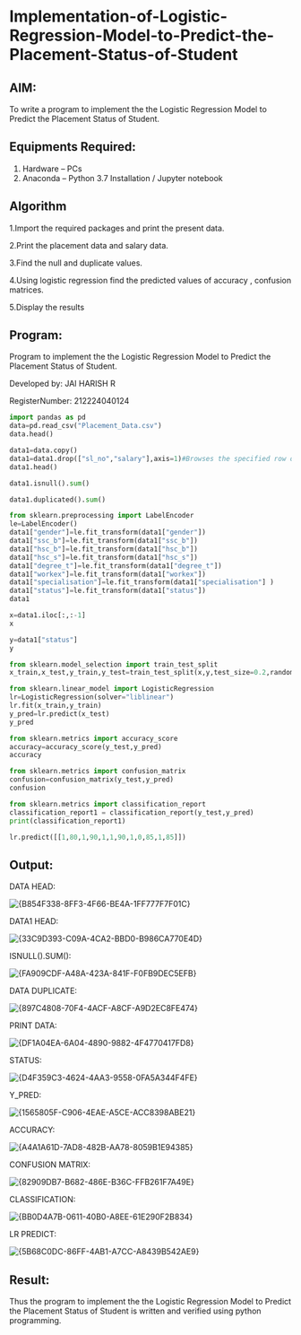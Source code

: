 # Implementation-of-Logistic-Regression-Model-to-Predict-the-Placement-Status-of-Student

## AIM:
To write a program to implement the the Logistic Regression Model to Predict the Placement Status of Student.

## Equipments Required:
1. Hardware – PCs
2. Anaconda – Python 3.7 Installation / Jupyter notebook

## Algorithm
1.Import the required packages and print the present data.

2.Print the placement data and salary data.

3.Find the null and duplicate values.

4.Using logistic regression find the predicted values of accuracy , confusion matrices.

5.Display the results

## Program:

Program to implement the the Logistic Regression Model to Predict the Placement Status of Student.

Developed by: JAI HARISH R

RegisterNumber:  212224040124

```python
import pandas as pd
data=pd.read_csv("Placement_Data.csv")
data.head()

data1=data.copy()
data1=data1.drop(["sl_no","salary"],axis=1)#Browses the specified row or column
data1.head()

data1.isnull().sum()

data1.duplicated().sum()

from sklearn.preprocessing import LabelEncoder
le=LabelEncoder()
data1["gender"]=le.fit_transform(data1["gender"])
data1["ssc_b"]=le.fit_transform(data1["ssc_b"])
data1["hsc_b"]=le.fit_transform(data1["hsc_b"])
data1["hsc_s"]=le.fit_transform(data1["hsc_s"])
data1["degree_t"]=le.fit_transform(data1["degree_t"])
data1["workex"]=le.fit_transform(data1["workex"])
data1["specialisation"]=le.fit_transform(data1["specialisation"] )     
data1["status"]=le.fit_transform(data1["status"])       
data1

x=data1.iloc[:,:-1]
x

y=data1["status"]
y

from sklearn.model_selection import train_test_split
x_train,x_test,y_train,y_test=train_test_split(x,y,test_size=0.2,random_state=0)

from sklearn.linear_model import LogisticRegression
lr=LogisticRegression(solver="liblinear")
lr.fit(x_train,y_train)
y_pred=lr.predict(x_test)
y_pred

from sklearn.metrics import accuracy_score
accuracy=accuracy_score(y_test,y_pred)
accuracy

from sklearn.metrics import confusion_matrix
confusion=confusion_matrix(y_test,y_pred)
confusion

from sklearn.metrics import classification_report
classification_report1 = classification_report(y_test,y_pred)
print(classification_report1)

lr.predict([[1,80,1,90,1,1,90,1,0,85,1,85]])
```

## Output:
DATA HEAD:

![{B854F338-8FF3-4F66-BE4A-1FF777F7F01C}](https://github.com/user-attachments/assets/553122f9-1ab7-4cf6-b6a1-6cf45e073090)

DATA1 HEAD:

![{33C9D393-C09A-4CA2-BBD0-B986CA770E4D}](https://github.com/user-attachments/assets/4ccd1092-b82a-4e2c-8df6-52c52e53f685)

ISNULL().SUM():

![{FA909CDF-A48A-423A-841F-F0FB9DEC5EFB}](https://github.com/user-attachments/assets/6bc3f8a6-9ced-45fa-8fcd-aea7ad486bf6)

DATA DUPLICATE:

![{897C4808-70F4-4ACF-A8CF-A9D2EC8FE474}](https://github.com/user-attachments/assets/88165dc9-2ad8-48f5-ba01-5eb5edec0217)

PRINT DATA:

![{DF1A04EA-6A04-4890-9882-4F4770417FD8}](https://github.com/user-attachments/assets/d3f8800b-d675-427a-9225-142bd233015d)

STATUS:

![{D4F359C3-4624-4AA3-9558-0FA5A344F4FE}](https://github.com/user-attachments/assets/38eac62b-f3a4-4b88-a5a9-3bb8ddb25b29)

Y_PRED:

![{1565805F-C906-4EAE-A5CE-ACC8398ABE21}](https://github.com/user-attachments/assets/76e270ad-9053-43e7-beac-54b62d1c6e09)

ACCURACY:

![{A4A1A61D-7AD8-482B-AA78-8059B1E94385}](https://github.com/user-attachments/assets/06876911-9e62-4bdf-85ef-356783a85523)

CONFUSION MATRIX:

![{82909DB7-B682-486E-B36C-FFB261F7A49E}](https://github.com/user-attachments/assets/6d77c855-3da3-4790-8e4d-5ebbd07806c1)

CLASSIFICATION:

![{BB0D4A7B-0611-40B0-A8EE-61E290F2B834}](https://github.com/user-attachments/assets/5b2fa0f8-dd54-42dc-93c5-1e16660c8435)

LR PREDICT:

![{5B68C0DC-86FF-4AB1-A7CC-A8439B542AE9}](https://github.com/user-attachments/assets/56c26aaa-6837-4d55-b97d-8b421289c906)



## Result:
Thus the program to implement the the Logistic Regression Model to Predict the Placement Status of Student is written and verified using python programming.
